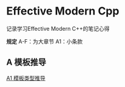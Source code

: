# Effective Modern Cpp
记录学习Effective Modern C++的笔记心得

**规定**
A-F：为大章节
A1：小条款

## A 模板推导
[A1 模板类型推导](A1/A1-%20item1/A1-%20item1.md)
